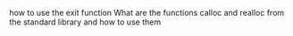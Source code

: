 how to use the exit function
What are the functions calloc and realloc from the
standard library and how to use them
